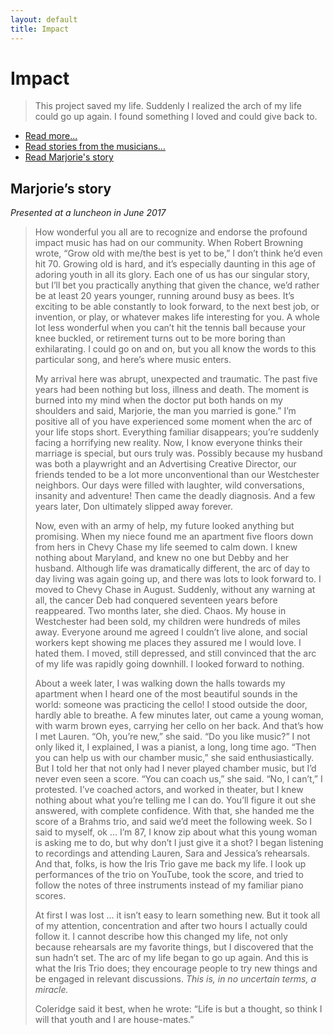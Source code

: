 ```yaml
---
layout: default
title: Impact
---
```


# Impact

> This project saved my life. Suddenly I realized the arch of my life could go up again. I found something I loved and could give back to.

* [Read more...](quotes.html)
* [Read stories from the musicians...](stories.html)
* [Read Marjorie's story](marjorie.html)


## Marjorie’s story

*Presented at a luncheon in June 2017*

> How wonderful you all are to recognize and endorse the profound impact music has had on our community. When Robert Browning wrote, “Grow old with me/the best is yet to be,” I don’t think he’d even hit 70. Growing old is hard, and it’s especially daunting in this age of adoring youth in all its glory. Each one of us has our singular story, but I’ll bet you practically anything that given the chance, we’d rather be at least 20 years younger, running around busy as bees. It’s exciting to be able constantly to look forward, to the next best job, or invention, or play, or whatever makes life interesting for you. A whole lot less wonderful when you can’t hit the tennis ball because your knee buckled, or retirement turns out to be more boring than exhilarating. I could go on and on, but you all know the words to this particular song, and here’s where music enters.
>
> My arrival here was abrupt, unexpected and traumatic. The past five years had been nothing but loss, illness and death. The moment is burned into my mind when the doctor put both hands on my shoulders and said, Marjorie, the man you married is gone.” I’m positive all of you have experienced some moment when the arc of your life stops short. Everything familiar disappears; you’re suddenly facing a horrifying new reality. Now, I know everyone thinks their marriage is special, but ours truly was. Possibly because my husband was both a playwright and an Advertising Creative Director, our friends tended to be a lot more unconventional than our Westchester neighbors. Our days were filled with laughter, wild conversations, insanity and adventure! Then came the deadly diagnosis. And a few years later, Don ultimately slipped away forever.
>
> Now, even with an army of help, my future looked anything but promising. When my niece found me an apartment five floors down from hers in Chevy Chase my life seemed to calm down. I knew nothing about Maryland, and knew no one but Debby and her husband. Although life was dramatically different, the arc of day to day living was again going up, and there was lots to look forward to. I moved to Chevy Chase in August. Suddenly, without any warning at all, the cancer Deb had conquered seventeen years before reappeared. Two months later, she died. Chaos. My house in Westchester had been sold, my children were hundreds of miles away. Everyone around me agreed I couldn’t live alone, and social workers kept showing me places they assured me I would love. I hated them. I moved, still depressed, and still convinced that the arc of my life was rapidly going downhill. I looked forward to nothing.
>
> About a week later, I was walking down the halls towards my apartment when I heard one of the most beautiful sounds in the world: someone was practicing the cello! I stood outside the door, hardly able to breathe. A few minutes later, out came a young woman, with warm brown eyes, carrying her cello on her back. And that’s how I met Lauren. “Oh, you’re new,” she said. “Do you like music?” I not only liked it, I explained, I was a pianist, a long, long time ago. “Then you can help us with our chamber music,” she said enthusiastically. But I told her that not only had I never played chamber music, but I’d never even seen a score. “You can coach us,” she said. “No, I can’t,” I protested. I’ve coached actors, and worked in theater, but I knew nothing about what you’re telling me I can do. You’ll figure it out she answered, with complete confidence. With that, she handed me the score of a Brahms trio, and said we’d meet the following week. So I said to myself, ok … I’m 87, I know zip about what this young woman is asking me to do, but why don’t I just give it a shot? I began listening to recordings and attending Lauren, Sara and Jessica’s rehearsals. And that, folks, is how the Iris Trio gave me back my life. I look up performances of the trio on YouTube, took the score, and tried to follow the notes of three instruments instead of my familiar piano scores.
>
> At first I was lost ... it isn’t easy to learn something new. But it took all of my attention, concentration and after two hours I actually could follow it. I cannot describe how this changed my life, not only because rehearsals are my favorite things, but I discovered that the sun hadn’t set. The arc of my life began to go up again. And this is what the Iris Trio does; they encourage people to try new things and be engaged in relevant discussions. *This is, in no uncertain terms, a miracle.*
>
> Coleridge said it best, when he wrote:
>  “Life is but a thought, so think I will that youth and I are house-mates.”